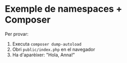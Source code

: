 # Exemple de namespaces + Composer

Per provar:

1. Executa `composer dump-autoload`
2. Obri `public/index.php` en el navegador
3. Ha d'aparèixer: "Hola, Anna!"

